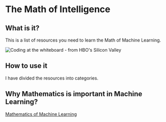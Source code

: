 # The Math of Intelligence

## What is it?

This is a list of resources you need to learn the Math of Machine Learning.

![Coding at the whiteboard - from HBO's Silicon Valley](https://dng5l3qzreal6.cloudfront.net/2016/Aug/coding_board_small-1470866369118.jpg)

## How to use it

I have divided the resources into categories.

## Why Mathematics is important in Machine Learning?

[Mathematics of Machine Learning](https://www.youtube.com/watch?v=8onB7rPG4Pk)
